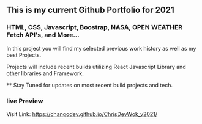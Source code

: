 ## This is my current Github Portfolio for 2021

### HTML, CSS, Javascript, Boostrap, NASA, OPEN WEATHER Fetch API's, and More...

In this project you will find my selected previous work history as well as my best Projects.

Projects will include recent builds utilizing React Javascript Library and other libraries and Framework.

\*\* Stay Tuned for updates on most recent build projects and tech.

### live Preview

Visit Link:
https://chanqodev.github.io/ChrisDevWok_v2021/
